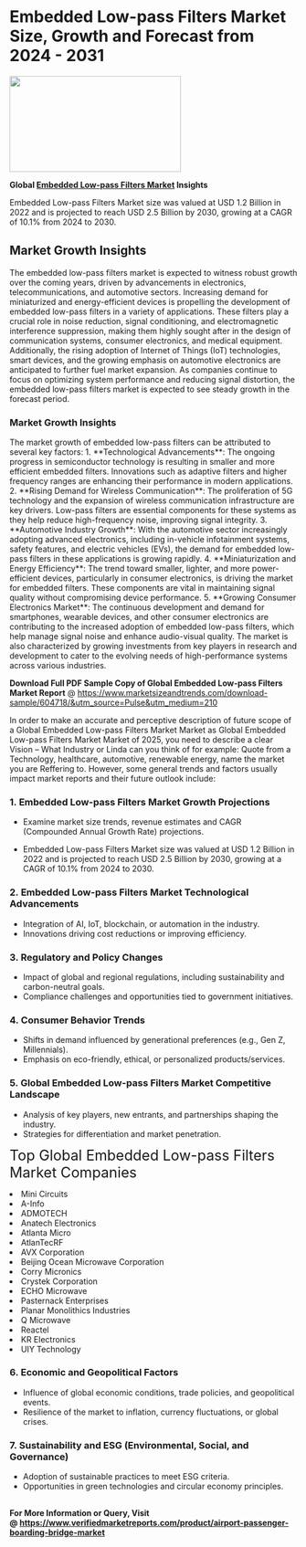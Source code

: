 <H1>Embedded Low-pass Filters Market Size, Growth and Forecast from 2024 - 2031</H1><img class="aligncenter size-medium wp-image-584254" src="https://thirdeyenews.in/wp-content/uploads/2024/09/Global-Market-Research-300x168.jpeg" alt="" width="300" height="168" /><p><strong>Global&nbsp;<a href="https://www.marketsizeandtrends.com/download-sample/604718/&amp;utm_source=Pulse&amp;utm_medium=210">Embedded Low-pass Filters Market</a> Insights</strong></p><p>Embedded Low-pass Filters Market size was valued at USD 1.2 Billion in 2022 and is projected to reach USD 2.5 Billion by 2030, growing at a CAGR of 10.1% from 2024 to 2030.</p><p><h2>Market Growth Insights</h2> The embedded low-pass filters market is expected to witness robust growth over the coming years, driven by advancements in electronics, telecommunications, and automotive sectors. Increasing demand for miniaturized and energy-efficient devices is propelling the development of embedded low-pass filters in a variety of applications. These filters play a crucial role in noise reduction, signal conditioning, and electromagnetic interference suppression, making them highly sought after in the design of communication systems, consumer electronics, and medical equipment. Additionally, the rising adoption of Internet of Things (IoT) technologies, smart devices, and the growing emphasis on automotive electronics are anticipated to further fuel market expansion. As companies continue to focus on optimizing system performance and reducing signal distortion, the embedded low-pass filters market is expected to see steady growth in the forecast period. <h3>Market Growth Insights</h3> The market growth of embedded low-pass filters can be attributed to several key factors: 1. **Technological Advancements**: The ongoing progress in semiconductor technology is resulting in smaller and more efficient embedded filters. Innovations such as adaptive filters and higher frequency ranges are enhancing their performance in modern applications. 2. **Rising Demand for Wireless Communication**: The proliferation of 5G technology and the expansion of wireless communication infrastructure are key drivers. Low-pass filters are essential components for these systems as they help reduce high-frequency noise, improving signal integrity. 3. **Automotive Industry Growth**: With the automotive sector increasingly adopting advanced electronics, including in-vehicle infotainment systems, safety features, and electric vehicles (EVs), the demand for embedded low-pass filters in these applications is growing rapidly. 4. **Miniaturization and Energy Efficiency**: The trend toward smaller, lighter, and more power-efficient devices, particularly in consumer electronics, is driving the market for embedded filters. These components are vital in maintaining signal quality without compromising device performance. 5. **Growing Consumer Electronics Market**: The continuous development and demand for smartphones, wearable devices, and other consumer electronics are contributing to the increased adoption of embedded low-pass filters, which help manage signal noise and enhance audio-visual quality. The market is also characterized by growing investments from key players in research and development to cater to the evolving needs of high-performance systems across various industries. </p><p><span class=""><strong>Download Full PDF Sample Copy of Global Embedded Low-pass Filters Market Report</strong> @ <a href="https://www.marketsizeandtrends.com/download-sample/604718/&amp;utm_source=Pulse&amp;utm_medium=210" target="_blank">https://www.marketsizeandtrends.com/download-sample/604718/&amp;utm_source=Pulse&amp;utm_medium=210</a></span></p><p>In order to make an accurate and perceptive description of future scope of a Global&nbsp;Embedded Low-pass Filters Market Market as Global&nbsp;Embedded Low-pass Filters Market Market of 2025, you need to describe a clear Vision &ndash; What Industry or Linda can you think of for example: Quote from a Technology, healthcare, automotive, renewable energy, name the market you are Reffering to. However, some general trends and factors usually impact market reports and their future outlook include:</p><h3>1.&nbsp;<strong>Embedded Low-pass Filters Market Growth Projections</strong></h3><ul><li>Examine market size trends, revenue estimates and CAGR (Compounded Annual Growth Rate) projections.</li><li><p>Embedded Low-pass Filters Market size was valued at USD 1.2 Billion in 2022 and is projected to reach USD 2.5 Billion by 2030, growing at a CAGR of 10.1% from 2024 to 2030.</p></li></ul><h3>2.&nbsp;<strong>Embedded Low-pass Filters Market Technological Advancements</strong></h3><ul><li>Integration of AI, IoT, blockchain, or automation in the industry.</li><li>Innovations driving cost reductions or improving efficiency.</li></ul><h3>3.&nbsp;<strong>Regulatory and Policy Changes</strong></h3><ul><li>Impact of global and regional regulations, including sustainability and carbon-neutral goals.</li><li>Compliance challenges and opportunities tied to government initiatives.</li></ul><h3>4.&nbsp;<strong>Consumer Behavior Trends</strong></h3><ul><li>Shifts in demand influenced by generational preferences (e.g., Gen Z, Millennials).</li><li>Emphasis on eco-friendly, ethical, or personalized products/services.</li></ul><h3>5.&nbsp;<strong>Global Embedded Low-pass Filters Market Competitive Landscape</strong></h3><ul><li>Analysis of key players, new entrants, and partnerships shaping the industry.</li><li>Strategies for differentiation and market penetration.</li></ul><p data-pm-slice="1 1 []"><span style="color: inherit; font-family: inherit; font-size: 25px;">Top Global Embedded Low-pass Filters Market Companies</span></p><div class="" data-test-id=""><p><li>Mini Circuits</li><li> A-Info</li><li> ADMOTECH</li><li> Anatech Electronics</li><li> Atlanta Micro</li><li> AtlanTecRF</li><li> AVX Corporation</li><li> Beijing Ocean Microwave Corporation</li><li> Corry Micronics</li><li> Crystek Corporation</li><li> ECHO Microwave</li><li> Pasternack Enterprises</li><li> Planar Monolithics Industries</li><li> Q Microwave</li><li> Reactel</li><li> KR Electronics</li><li> UIY Technology</li></p></div><h3>6.&nbsp;<strong>Economic and Geopolitical Factors</strong></h3><ul><li>Influence of global economic conditions, trade policies, and geopolitical events.</li><li>Resilience of the market to inflation, currency fluctuations, or global crises.</li></ul><h3>7.&nbsp;<strong>Sustainability and ESG (Environmental, Social, and Governance)</strong></h3><ul><li>Adoption of sustainable practices to meet ESG criteria.</li><li>Opportunities in green technologies and circular economy principles.</li></ul><h2><strong style="font-size: 14px;">For More Information or Query, Visit @&nbsp;</strong><a style="background-color: #ffffff; font-size: 14px;" href="https://www.marketsizeandtrends.com/report/embedded-low-pass-filters-market/" target="_blank">https://www.verifiedmarketreports.com/product/airport-passenger-boarding-bridge-market</a></h2>
